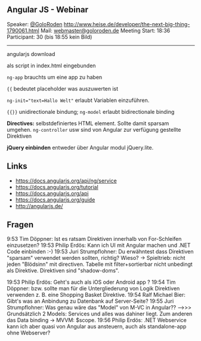 Angular JS - Webinar
---

Speaker: [@GoloRoden](http://twitter.com/GoldenRoden)
http://www.heise.de/developer/the-next-big-thing-1790061.html
Mail: webmaster@goloroden.de
Meeting Start: 18:36
Participant: 30
(bis 18:55 kein Bild)

---

angularjs download

als script in index.html eingebunden

`ng-app` brauchts um eine app zu haben

`{{` bedeutet placeholder was auszuwerten ist

`ng-init="text=Hallo Welt"` erlaubt Variablen einzuführen.

`{{}}` unidirectionale bindung; `ng-model` erlaubt bidirectionale binding

**Directives:** selbstdefiniertes HTML element. Sollte damit sparsam umgehen. `ng-controller` usw sind von Angular zur verfügung gestellte Direktiven

**jQuery einbinden** entweder über Angular modul jQuery.lite.

## Links

- https://docs.angularjs.org/api/ng/service
- https://docs.angularjs.org/tutorial
- https://docs.angularjs.org/api
- https://docs.angularjs.org/guide
- http://angularjs.de/

## Fragen

9:53  Tim Döppner:  Ist es ratsam Direktiven innerhalb von For-Schleifen einzusetzen? 
19:53  Philip Erdös:  Kann ich UI mit Angular machen und .NET Code einbinden :-)
19:53  Juri Strumpflohner:  Du erwähntest dass Direktiven "sparsam" verwendet werden sollten, richtig? Wieso? -> Spieltrieb: nicht jeden "Blödsinn" mit directiven. Tabelle mit filter+sortierbar nicht unbedingt als Direktive. Direktiven sind "shadow-doms".

19:53  Philip Erdös:  Geht's auch als iOS oder Android app ?
19:54  Tim Döppner:  bzw. sollte man für die Untergliederung von Logik Direktiven verwenden z. B. eine Shopping Basket Direktive.
19:54  Ralf Michael Bier:  Gibt's was an Anbindung zu Datenbank auf Server-Seite?
19:55  Juri Strumpflohner:  Was genau wäre das "Model" von M-VC in Angular?? -->>> Grundsätzlich 2 Models: Services und alles was dahiner liegt. Zum anderen das Data binding -> MVVM: $scope.
19:56  Philip Erdös:  .NET Webservice kann ich aber quasi von Angular aus ansteuern, auch als standalone-app ohne Webserver?






